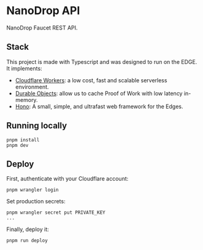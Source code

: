 # NanoDrop API

NanoDrop Faucet REST API.

## Stack

This project is made with Typescript and was designed to run on the EDGE. It implements:

- [Cloudflare Workers](https://developers.cloudflare.com/workers/): a low cost, fast and scalable serverless environment.
- [Durable Objects](https://developers.cloudflare.com/durable-objects/): allow us to cache Proof of Work with low latency in-memory.
- [Hono](https://hono.dev/): A small, simple, and ultrafast web framework for the Edges.

## Running locally

```
pnpm install
pnpm dev
```

## Deploy

First, authenticate with your Cloudflare account:

```
pnpm wrangler login
```

Set production secrets:

```
pnpm wrangler secret put PRIVATE_KEY
...
```

Finally, deploy it:

```
pnpm run deploy
```
